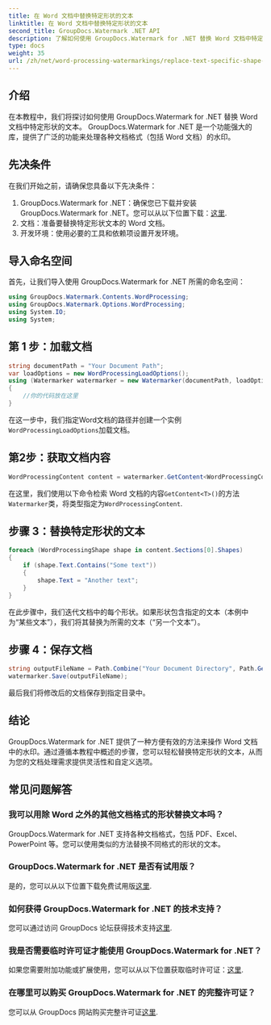 ```yaml
---
title: 在 Word 文档中替换特定形状的文本
linktitle: 在 Word 文档中替换特定形状的文本
second_title: GroupDocs.Watermark .NET API
description: 了解如何使用 GroupDocs.Watermark for .NET 替换 Word 文档中特定形状的文本。请按照我们的分步教程进行操作。
type: docs
weight: 35
url: /zh/net/word-processing-watermarkings/replace-text-specific-shape-word-docs/
---
```

## 介绍
在本教程中，我们将探讨如何使用 GroupDocs.Watermark for .NET 替换 Word 文档中特定形状的文本。 GroupDocs.Watermark for .NET 是一个功能强大的库，提供了广泛的功能来处理各种文档格式（包括 Word 文档）的水印。
## 先决条件
在我们开始之前，请确保您具备以下先决条件：
1.  GroupDocs.Watermark for .NET：确保您已下载并安装 GroupDocs.Watermark for .NET。您可以从以下位置下载：[这里](https://releases.groupdocs.com/Watermark/net/).
2. 文档：准备要替换特定形状文本的 Word 文档。
3. 开发环境：使用必要的工具和依赖项设置开发环境。

## 导入命名空间
首先，让我们导入使用 GroupDocs.Watermark for .NET 所需的命名空间：
```csharp
using GroupDocs.Watermark.Contents.WordProcessing;
using GroupDocs.Watermark.Options.WordProcessing;
using System.IO;
using System;
```
## 第 1 步：加载文档
```csharp
string documentPath = "Your Document Path";
var loadOptions = new WordProcessingLoadOptions();
using (Watermarker watermarker = new Watermarker(documentPath, loadOptions))
{
    //你的代码放在这里
}
```
在这一步中，我们指定Word文档的路径并创建一个实例`WordProcessingLoadOptions`加载文档。
## 第2步：获取文档内容
```csharp
WordProcessingContent content = watermarker.GetContent<WordProcessingContent>();
```
在这里，我们使用以下命令检索 Word 文档的内容`GetContent<T>()`的方法`Watermarker`类，将类型指定为`WordProcessingContent`.
## 步骤 3：替换特定形状的文本
```csharp
foreach (WordProcessingShape shape in content.Sections[0].Shapes)
{
    if (shape.Text.Contains("Some text"))
    {
        shape.Text = "Another text";
    }
}
```
在此步骤中，我们迭代文档中的每个形状。如果形状包含指定的文本（本例中为“某些文本”），我们将其替换为所需的文本（“另一个文本”）。
## 步骤 4：保存文档
```csharp
string outputFileName = Path.Combine("Your Document Directory", Path.GetFileName(documentPath));
watermarker.Save(outputFileName);
```
最后我们将修改后的文档保存到指定目录中。

## 结论
GroupDocs.Watermark for .NET 提供了一种方便有效的方法来操作 Word 文档中的水印。通过遵循本教程中概述的步骤，您可以轻松替换特定形状的文本，从而为您的文档处理需求提供灵活性和自定义选项。
## 常见问题解答
### 我可以用除 Word 之外的其他文档格式的形状替换文本吗？
GroupDocs.Watermark for .NET 支持各种文档格式，包括 PDF、Excel、PowerPoint 等。您可以使用类似的方法替换不同格式的形状的文本。
### GroupDocs.Watermark for .NET 是否有试用版？
是的，您可以从以下位置下载免费试用版[这里](https://releases.groupdocs.com/).
### 如何获得 GroupDocs.Watermark for .NET 的技术支持？
您可以通过访问 GroupDocs 论坛获得技术支持[这里](https://forum.groupdocs.com/c/watermark/19).
### 我是否需要临时许可证才能使用 GroupDocs.Watermark for .NET？
如果您需要附加功能或扩展使用，您可以从以下位置获取临时许可证：[这里](https://purchase.groupdocs.com/temporary-license/).
### 在哪里可以购买 GroupDocs.Watermark for .NET 的完整许可证？
您可以从 GroupDocs 网站购买完整许可证[这里](https://purchase.groupdocs.com/buy).